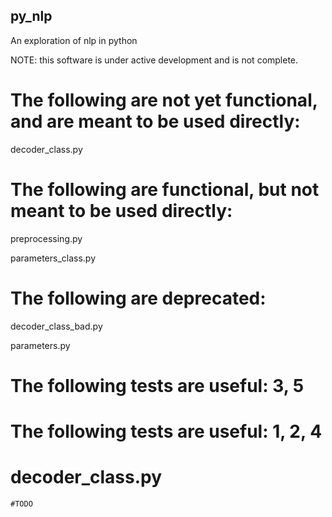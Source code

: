 ## py_nlp
An exploration of nlp in python

NOTE: this software is under active development and is not complete.

# The following are not yet functional, and are meant to be used directly:

decoder_class.py

# The following are functional, but not meant to be used directly:

preprocessing.py

parameters_class.py

# The following are deprecated:

decoder_class_bad.py

parameters.py

# The following tests are useful: 3, 5

# The following tests are useful: 1, 2, 4

# decoder_class.py

    #TODO
